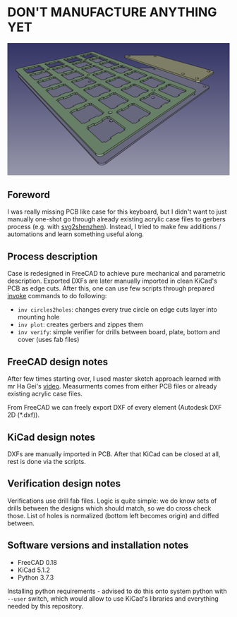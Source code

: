 # DON'T MANUFACTURE ANYTHING YET

![PCB case](./pcb_case.png)

## Foreword

I was really missing PCB like case for this keyboard, but I didn't want to
just manually one-shot go through already existing acrylic case files to gerbers
process (e.g. with [svg2shenzhen](https://github.com/badgeek/svg2shenzhen)).
Instead, I tried to make few additions / automations and learn something useful
along.

## Process description

Case is redesigned in FreeCAD to achieve pure mechanical and parametric description.
Exported DXFs are later manually imported in clean KiCad's PCB as edge cuts.
After this, one can use few scripts through prepared [invoke](http://www.pyinvoke.org/)
commands to do following:

- `inv circles2holes`: changes every true circle on edge cuts layer into mounting hole
- `inv plot`: creates gerbers and zippes them
- `inv verify`: simple verifier for drills between board, plate, bottom and cover (uses fab files)

## FreeCAD design notes

After few times starting over, I used master sketch approach learned with mr
Ha Gei's [video](https://www.youtube.com/watch?v=8Bmcgn2RBGI). Measurments comes
from either PCB files or already existing acrylic case files.

From FreeCAD we can freely export DXF of every element (Autodesk DXF 2D (\*.dxf)).

## KiCad design notes

DXFs are manually imported in PCB. After that KiCad can be closed at all,
rest is done via the scripts.

## Verification design notes

Verifications use drill fab files. Logic is quite simple: we do know sets of
drills between the designs which should match, so we do cross check those. List
of holes is normalized (bottom left becomes origin) and diffed between.

## Software versions and installation notes

- FreeCAD 0.18
- KiCad 5.1.2
- Python 3.7.3

Installing python requirements - advised to do this onto system python with
`--user` switch, which would allow to use KiCad's libraries and everything needed
by this repository.

